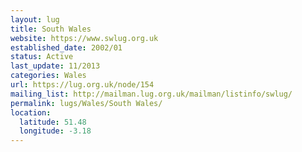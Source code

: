 ```yaml
---
layout: lug
title: South Wales
website: https://www.swlug.org.uk
established_date: 2002/01
status: Active
last_update: 11/2013
categories: Wales
url: https://lug.org.uk/node/154
mailing_list: http://mailman.lug.org.uk/mailman/listinfo/swlug/
permalink: lugs/Wales/South Wales/
location:
  latitude: 51.48
  longitude: -3.18
---
```


